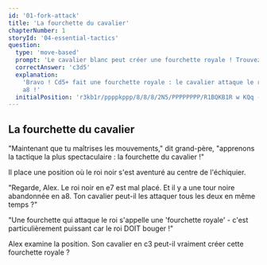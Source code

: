 ```yaml
---
id: '01-fork-attack'
title: 'La fourchette du cavalier'
chapterNumber: 1
storyId: '04-essential-tactics'
question:
  type: 'move-based'
  prompt: 'Le cavalier blanc peut créer une fourchette royale ! Trouvez le bon coup.'
  correctAnswer: 'c3d5'
  explanation:
    'Bravo ! Cd5+ fait une fourchette royale : le cavalier attaque le roi en e7 et gagne la tour en
    a8 !'
  initialPosition: 'r3kb1r/ppppkppp/8/8/8/2N5/PPPPPPPP/R1BQKB1R w KQq - 0 1'
---
```


## La fourchette du cavalier

"Maintenant que tu maîtrises les mouvements," dit grand-père, "apprenons la tactique la plus
spectaculaire : la fourchette du cavalier !"

Il place une position où le roi noir s'est aventuré au centre de l'échiquier.

"Regarde, Alex. Le roi noir en e7 est mal placé. Et il y a une tour noire abandonnée en a8. Ton
cavalier peut-il les attaquer tous les deux en même temps ?"

"Une fourchette qui attaque le roi s'appelle une 'fourchette royale' - c'est particulièrement
puissant car le roi DOIT bouger !"

Alex examine la position. Son cavalier en c3 peut-il vraiment créer cette fourchette royale ?
